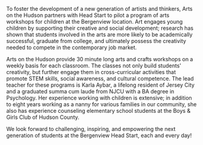 To foster the development of a new generation of artists  and thinkers, Arts on the Hudson partners with Head Start to pilot a program of arts workshops for children at the Bergenview location. Art engages young children by supporting their creative and social development; research has shown that students involved in the arts are more likely to be academically successful, graduate from college, and ultimately possess the creativity needed to compete in the contemporary job market.

Arts on the Hudson provide 30 minute long arts and crafts workshops on a weekly basis for each classroom.  The classes not only build students' creativity, but further engage them in cross-curricular activities that promote STEM skills, social awareness, and cultural competence. The lead teacher for these programs is Karla Aybar, a lifelong resident of Jersey City and a graduated summa cum laude from NJCU with a BA degree in Psychology.  Her experience working with children is extensive; in addition to eight years working as a nanny for various families in our community, she also has experience counseling elementary school students at the Boys & Girls Club of Hudson County.

We look forward to challenging, inspiring, and empowering the next generation of students at the Bergenview Head Start, each and every day!
